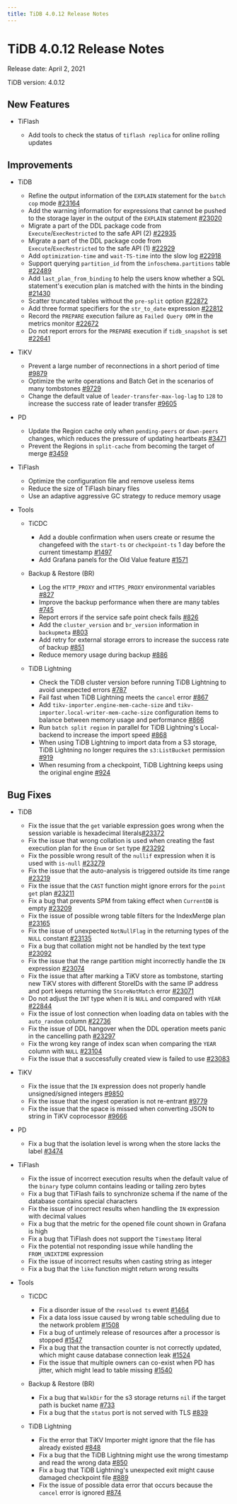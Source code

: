 ```yaml
---
title: TiDB 4.0.12 Release Notes
---
```


# TiDB 4.0.12 Release Notes

Release date: April 2, 2021

TiDB version: 4.0.12

## New Features

+ TiFlash

    - Add tools to check the status of `tiflash replica` for online rolling updates

## Improvements

+ TiDB

    - Refine the output information of the `EXPLAIN` statement for the `batch cop` mode [#23164](https://github.com/pingcap/tidb/pull/23164)
    - Add the warning information for expressions that cannot be pushed to the storage layer in the output of the `EXPLAIN` statement [#23020](https://github.com/pingcap/tidb/pull/23020)
    - Migrate a part of the DDL package code from `Execute`/`ExecRestricted` to the safe API (2) [#22935](https://github.com/pingcap/tidb/pull/22935)
    - Migrate a part of the DDL package code from `Execute`/`ExecRestricted` to the safe API (1) [#22929](https://github.com/pingcap/tidb/pull/22929)
    - Add `optimization-time` and `wait-TS-time` into the slow log [#22918](https://github.com/pingcap/tidb/pull/22918)
    - Support querying `partition_id` from the `infoschema.partitions` table [#22489](https://github.com/pingcap/tidb/pull/22489)
    - Add `last_plan_from_binding` to help the users know whether a SQL statement's execution plan is matched with the hints in the binding [#21430](https://github.com/pingcap/tidb/pull/21430)
    - Scatter truncated tables without the `pre-split` option [#22872](https://github.com/pingcap/tidb/pull/22872)
    - Add three format specifiers for the `str_to_date` expression [#22812](https://github.com/pingcap/tidb/pull/22812)
    - Record the `PREPARE` execution failure as `Failed Query OPM` in the metrics monitor [#22672](https://github.com/pingcap/tidb/pull/22672)
    - Do not report errors for the `PREPARE` execution if `tidb_snapshot` is set [#22641](https://github.com/pingcap/tidb/pull/22641)

+ TiKV

    - Prevent a large number of reconnections in a short period of time [#9879](https://github.com/tikv/tikv/pull/9879)
    - Optimize the write operations and Batch Get in the scenarios of many tombstones [#9729](https://github.com/tikv/tikv/pull/9729)
    - Change the default value of `leader-transfer-max-log-lag` to `128` to increase the success rate of leader transfer [#9605](https://github.com/tikv/tikv/pull/9605)

+ PD

    - Update the Region cache only when `pending-peers` or `down-peers` changes, which reduces the pressure of updating heartbeats [#3471](https://github.com/pingcap/pd/pull/3471)
    - Prevent the Regions in `split-cache` from becoming the target of merge [#3459](https://github.com/pingcap/pd/pull/3459)

+ TiFlash

    - Optimize the configuration file and remove useless items
    - Reduce the size of TiFlash binary files
    - Use an adaptive aggressive GC strategy to reduce memory usage

+ Tools

    + TiCDC

        - Add a double confirmation when users create or resume the changefeed with the `start-ts` or `checkpoint-ts` 1 day before the current timestamp [#1497](https://github.com/pingcap/tiflow/pull/1497)
        - Add Grafana panels for the Old Value feature [#1571](https://github.com/pingcap/tiflow/pull/1571)

    + Backup & Restore (BR)

        - Log the `HTTP_PROXY` and `HTTPS_PROXY` environmental variables [#827](https://github.com/pingcap/br/pull/827)
        - Improve the backup performance when there are many tables [#745](https://github.com/pingcap/br/pull/745)
        - Report errors if the service safe point check fails [#826](https://github.com/pingcap/br/pull/826)
        - Add the `cluster_version` and `br_version` information in `backupmeta` [#803](https://github.com/pingcap/br/pull/803)
        - Add retry for external storage errors to increase the success rate of backup [#851](https://github.com/pingcap/br/pull/851)
        - Reduce memory usage during backup [#886](https://github.com/pingcap/br/pull/886)

    + TiDB Lightning

        - Check the TiDB cluster version before running TiDB Lightning to avoid unexpected errors [#787](https://github.com/pingcap/br/pull/787)
        - Fail fast when TiDB Lightning meets the `cancel` error [#867](https://github.com/pingcap/br/pull/867)
        - Add `tikv-importer.engine-mem-cache-size` and `tikv-importer.local-writer-mem-cache-size` configuration items to balance between memory usage and performance [#866](https://github.com/pingcap/br/pull/866)
        - Run `batch split region` in parallel for TiDB Lightning's Local-backend to increase the import speed [#868](https://github.com/pingcap/br/pull/868)
        - When using TiDB Lightning to import data from a S3 storage, TiDB Lightning no longer requires the `s3:ListBucket` permission [#919](https://github.com/pingcap/br/pull/919)
        - When resuming from a checkpoint, TiDB Lightning keeps using the original engine [#924](https://github.com/pingcap/br/pull/924)

## Bug Fixes

+ TiDB

    - Fix the issue that the `get` variable expression goes wrong when the session variable is hexadecimal literals[#23372](https://github.com/pingcap/tidb/pull/23372)
    - Fix the issue that wrong collation is used when creating the fast execution plan for the `Enum` or `Set` type [#23292](https://github.com/pingcap/tidb/pull/23292)
    - Fix the possible wrong result of the `nullif` expression when it is used with `is-null` [#23279](https://github.com/pingcap/tidb/pull/23279)
    - Fix the issue that the auto-analysis is triggered outside its time range [#23219](https://github.com/pingcap/tidb/pull/23219)
    - Fix the issue that the `CAST` function might ignore errors for the `point get` plan [#23211](https://github.com/pingcap/tidb/pull/23211)
    - Fix a bug that prevents SPM from taking effect when `CurrentDB` is empty [#23209](https://github.com/pingcap/tidb/pull/23209)
    - Fix the issue of possible wrong table filters for the IndexMerge plan [#23165](https://github.com/pingcap/tidb/pull/23165)
    - Fix the issue of unexpected `NotNullFlag` in the returning types of the `NULL` constant [#23135](https://github.com/pingcap/tidb/pull/23135)
    - Fix a bug that collation might not be handled by the text type [#23092](https://github.com/pingcap/tidb/pull/23092)
    - Fix the issue that the range partition might incorrectly handle the `IN` expression [#23074](https://github.com/pingcap/tidb/pull/23074)
    - Fix the issue that after marking a TiKV store as tombstone, starting new TiKV stores with different StoreIDs with the same IP address and port keeps returning the `StoreNotMatch` error [#23071](https://github.com/pingcap/tidb/pull/23071)
    - Do not adjust the `INT` type when it is `NULL` and compared with `YEAR` [#22844](https://github.com/pingcap/tidb/pull/22844)
    - Fix the issue of lost connection when loading data on tables with the `auto_random` column [#22736](https://github.com/pingcap/tidb/pull/22736)
    - Fix the issue of DDL hangover when the DDL operation meets panic in the cancelling path [#23297](https://github.com/pingcap/tidb/pull/23297)
    - Fix the wrong key range of index scan when comparing the `YEAR` column with `NULL` [#23104](https://github.com/pingcap/tidb/pull/23104)
    - Fix the issue that a successfully created view is failed to use [#23083](https://github.com/pingcap/tidb/pull/23083)

+ TiKV

    - Fix the issue that the `IN` expression does not properly handle unsigned/signed integers [#9850](https://github.com/tikv/tikv/pull/9850)
    - Fix the issue that the ingest operation is not re-entrant [#9779](https://github.com/tikv/tikv/pull/9779)
    - Fix the issue that the space is missed when converting JSON to string in TiKV coprocessor [#9666](https://github.com/tikv/tikv/pull/9666)

+ PD

    - Fix a bug that the isolation level is wrong when the store lacks the label [#3474](https://github.com/pingcap/pd/pull/3474)

+ TiFlash

    - Fix the issue of incorrect execution results when the default value of the `binary` type column contains leading or tailing zero bytes
    - Fix a bug that TiFlash fails to synchronize schema if the name of the database contains special characters
    - Fix the issue of incorrect results when handling the `IN` expression with decimal values
    - Fix a bug that the metric for the opened file count shown in Grafana is high
    - Fix a bug that TiFlash does not support the `Timestamp` literal
    - Fix the potential not responding issue while handling the `FROM_UNIXTIME` expression
    - Fix the issue of incorrect results when casting string as integer
    - Fix a bug that the `like` function might return wrong results

+ Tools

    + TiCDC

        - Fix a disorder issue of the `resolved ts` event [#1464](https://github.com/pingcap/tiflow/pull/1464)
        - Fix a data loss issue caused by wrong table scheduling due to the network problem [#1508](https://github.com/pingcap/tiflow/pull/1508)
        - Fix a bug of untimely release of resources after a processor is stopped [#1547](https://github.com/pingcap/tiflow/pull/1547)
        - Fix a bug that the transaction counter is not correctly updated, which might cause database connection leak [#1524](https://github.com/pingcap/tiflow/pull/1524)
        - Fix the issue that multiple owners can co-exist when PD has jitter, which might lead to table missing [#1540](https://github.com/pingcap/tiflow/pull/1540)

    + Backup & Restore (BR)

        - Fix a bug that `WalkDir` for the s3 storage returns `nil` if the target path is bucket name [#733](https://github.com/pingcap/br/pull/733)
        - Fix a bug that the `status` port is not served with TLS [#839](https://github.com/pingcap/br/pull/839)

    + TiDB Lightning

        - Fix the error that TiKV Importer might ignore that the file has already existed [#848](https://github.com/pingcap/br/pull/848)
        - Fix a bug that the TiDB Lightning might use the wrong timestamp and read the wrong data [#850](https://github.com/pingcap/br/pull/850)
        - Fix a bug that TiDB Lightning's unexpected exit might cause damaged checkpoint file [#889](https://github.com/pingcap/br/pull/889)
        - Fix the issue of possible data error that occurs because the `cancel` error is ignored [#874](https://github.com/pingcap/br/pull/874)
